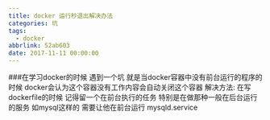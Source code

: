 ```yaml
---
title: docker 运行秒退出解决办法
categories: 坑
tags:
  - docker
abbrlink: 52ab603
date: 2017-11-11 00:00:00
---
```


###在学习docker的时候 遇到一个坑  就是当docker容器中没有前台运行的程序的时候 docker会认为这个容器没有工作内容会自动关闭这个容器 
解决方法:
   在写dockerfile的时候 记得留一个在前台执行的任务  特别是在做那种一般在后台运行的服务 如mysql这样的 需要让他在前台运行 mysqld.service
